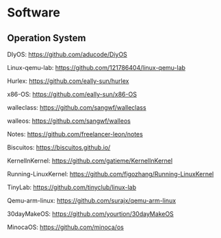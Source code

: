 # Software



## Operation System

DIyOS:  https://github.com/aducode/DiyOS

Linux-qemu-lab:  https://github.com/121786404/linux-qemu-lab

Hurlex: https://github.com/eally-sun/hurlex

x86-OS: https://github.com/eally-sun/x86-OS

walleclass: https://github.com/sangwf/walleclass

walleos: https://github.com/sangwf/walleos

Notes: https://github.com/freelancer-leon/notes

Biscuitos: https://biscuitos.github.io/

KernelInKernel: https://github.com/gatieme/KernelInKernel

Running-LinuxKernel: https://github.com/figozhang/Running-LinuxKernel

TinyLab: https://github.com/tinyclub/linux-lab

Qemu-arm-linux: https://github.com/surajx/qemu-arm-linux

30dayMakeOS: https://github.com/yourtion/30dayMakeOS

MinocaOS:  https://github.com/minoca/os




